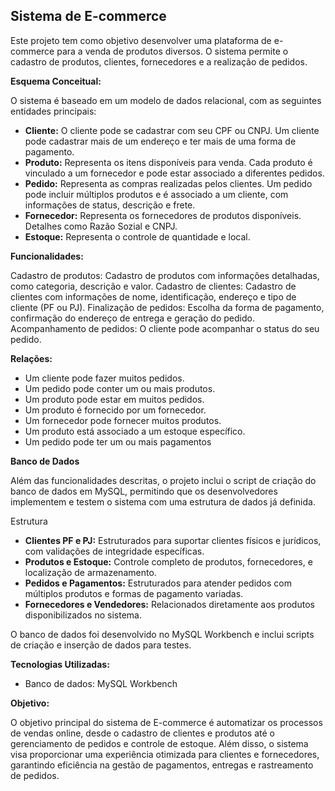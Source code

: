 ## Sistema de E-commerce

Este projeto tem como objetivo desenvolver uma plataforma de e-commerce para a venda de produtos diversos.
O sistema permite o cadastro de produtos, clientes, fornecedores e a realização de pedidos.

**Esquema Conceitual:**

O sistema é baseado em um modelo de dados relacional, com as seguintes entidades principais:
    
* **Cliente:** O cliente pode se cadastrar com seu CPF ou CNPJ. Um cliente pode cadastrar mais de um endereço e ter mais de uma forma de pagamento.
* **Produto:** Representa os itens disponíveis para venda. Cada produto é vinculado a um fornecedor e pode estar associado a diferentes pedidos.
* **Pedido:** Representa as compras realizadas pelos clientes. Um pedido pode incluir múltiplos produtos e é associado a um cliente, com informações de status, descrição e frete.
* **Fornecedor:** Representa os fornecedores de produtos disponíveis. Detalhes como Razão Sozial e CNPJ.
* **Estoque:** Representa o controle de quantidade e local.
 

**Funcionalidades:**

Cadastro de produtos: Cadastro de produtos com informações detalhadas, como categoria, descrição e valor.
Cadastro de clientes: Cadastro de clientes com informações de nome, identificação, endereço e tipo de cliente (PF ou PJ).
Finalização de pedidos: Escolha da forma de pagamento, confirmação do endereço de entrega e geração do pedido.
Acompanhamento de pedidos: O cliente pode acompanhar o status do seu pedido.

**Relações:**

* Um cliente pode fazer muitos pedidos.
* Um pedido pode conter um ou mais produtos.
* Um produto pode estar em muitos pedidos.
* Um produto é fornecido por um fornecedor.
* Um fornecedor pode fornecer muitos produtos.
* Um produto está associado a um estoque específico.
* Um pedido pode ter um ou mais pagamentos

**Banco de Dados**

Além das funcionalidades descritas, o projeto inclui o script de criação do banco de dados em MySQL, permitindo que os desenvolvedores implementem e testem o sistema com uma estrutura de dados já definida.

Estrutura

* **Clientes PF e PJ:** Estruturados para suportar clientes físicos e jurídicos, com validações de integridade específicas.
* **Produtos e Estoque:** Controle completo de produtos, fornecedores, e localização de armazenamento.
* **Pedidos e Pagamentos:** Estruturados para atender pedidos com múltiplos produtos e formas de pagamento variadas.
* **Fornecedores e Vendedores:** Relacionados diretamente aos produtos disponibilizados no sistema.

O banco de dados foi desenvolvido no MySQL Workbench e inclui scripts de criação e inserção de dados para testes.


**Tecnologias Utilizadas:**

* Banco de dados: MySQL Workbench

**Objetivo:**

O objetivo principal do sistema de E-commerce é automatizar os processos de vendas online, desde o cadastro de clientes e produtos até o gerenciamento de pedidos e controle de estoque. Além disso, o sistema visa proporcionar uma experiência otimizada para clientes e fornecedores, garantindo eficiência na gestão de pagamentos, entregas e rastreamento de pedidos.
